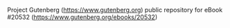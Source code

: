 Project Gutenberg (https://www.gutenberg.org) public repository for eBook #20532 (https://www.gutenberg.org/ebooks/20532)
